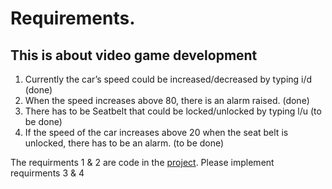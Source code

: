 # Requirements.    

## This is about video game development
1.	Currently the car’s speed could be increased/decreased by typing i/d (done)
2.	When the speed increases above 80, there is an alarm raised. (done)
3.	There has to be Seatbelt that could be locked/unlocked by typing l/u (to be done)
4.	If the speed of the car increases above 20 when the seat belt is unlocked, there has to be an alarm. (to be done)

The requirments 1 & 2 are code in the [project](https://wondertools.github.io/GitHubDownloader/#/home?url=https://github.com/WonderTools/design-patterns/tree/master/Problem01). Please implement requirments 3 & 4



